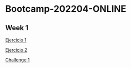 # Bootcamp-202204-ONLINE
## Week 1

[Ejercicio 1](./Week1/Exercise_1.md)

[Ejercicio 2](./Week1/Exercise_1.md)

[Challenge 1](./Week1/Challenge.md)
